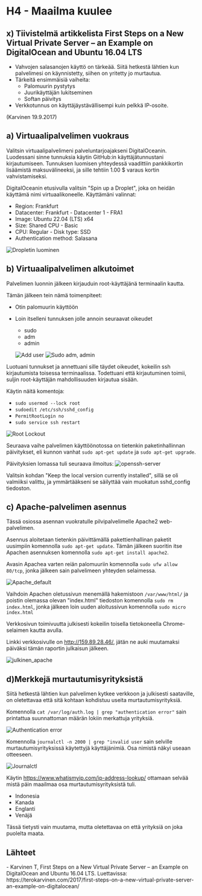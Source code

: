 <h1>H4 - Maailma kuulee</h1>

<h2>x) Tiivistelmä artikkelista First Steps on a New Virtual Private Server – an Example on DigitalOcean and Ubuntu 16.04 LTS </h2>

- Vahvojen salasanojen käyttö on tärkeää. Siitä hetkestä lähtien kun palvelimesi on käynnistetty, siihen on yritetty jo murtautua.
- Tärkeitä ensimmäisiä vaiheita:
  - Palomuurin pystytys
  - Juurikäyttäjän lukitseminen
  - Softan päivitys
 - Verkkotunnus on käyttäjäystävällisempi kuin pelkkä IP-osoite.

(Karvinen 19.9.2017)

<h2>a) Virtuaalipalvelimen vuokraus</h2>

Valitsin virtuaalipalvelimeni palveluntarjoajakseni DigitalOceanin. Luodessani sinne tunnuksia käytin GitHub:in käyttäjätunnustani kirjautumiseen. 
Tunnuksen luomisen yhteydessä vaadittiin pankkikortin lisäämistä maksuvälineeksi, ja sille tehtiin 1.00 $ varaus kortin vahvistamiseksi.

DigitalOceanin etusivulla valitsin "Spin up a Droplet", joka on heidän käyttämä nimi virtuaalikoneelle.
Käyttämäni valinnat:
- Region: Frankfurt
- Datacenter: Frankfurt - Datacenter 1 - FRA1
- Image: Ubuntu 22.04 (LTS) x64
- Size: Shared CPU - Basic
- CPU: Regular - Disk type: SSD
- Authentication method: Salasana

![Dropletin luominen](https://github.com/rakkitect/Linux-palvelimet/blob/main/images/droplet_luonti.png)

<h2>b) Virtuaalipalvelimen alkutoimet</h2>

Palvelimen luonnin jälkeen kirjauduin root-käyttäjänä terminaalin kautta.

Tämän jälkeen tein nämä toimenpiteet:
- Otin palomuurin käyttöön
- Loin itselleni tunnuksen jolle annoin seuraavat oikeudet
  - sudo
  - adm
  - admin
 
  ![Add user](https://github.com/rakkitect/Linux-palvelimet/blob/main/images/sudo_adduser.png)
  ![Sudo adm, admin](https://github.com/rakkitect/Linux-palvelimet/blob/main/images/sudo_adduser_sudo.png)

Luotuani tunnukset ja annettuani sille täydet oikeudet, kokeilin ssh kirjautumista toisessa terminaalissa. Todettuani että kirjautuminen toimii, suljin root-käyttäjän mahdollisuuden kirjautua sisään.

Käytin näitä komentoja:
- `sudo usermod --lock root`
- `sudoedit /etc/ssh/sshd_config`
- `PermitRootLogin no`
- `sudo service ssh restart`

![Root Lockout](https://github.com/rakkitect/Linux-palvelimet/blob/main/images/root_lockout.png)

Seuraava vaihe palvelimen käyttöönotossa on tietenkin paketinhallinnan päivitykset, eli kunnon vanhat `sudo apt-get update` ja `sudo apt-get upgrade`.

Päivityksien lomassa tuli seuraava ilmoitus:
![openssh-server](https://github.com/rakkitect/Linux-palvelimet/blob/main/images/openssh-server.png)

Valitsin kohdan "Keep the local version currently installed", sillä se oli valmiiksi valittu, ja ymmärtääkseni se säilyttää vain muokatun sshd_config tiedoston.

<h2>c) Apache-palvelimen asennus</h2>

Tässä osiossa asennan vuokratulle pilvipalvelimelle Apache2 web-palvelimen.

Asennus aloitetaan tietenkin päivittämällä pakettienhallinan paketit uusimpiin komennolla `sudo apt-get update`. Tämän jälkeen suoritin itse Apachen asennuksen komennolla `sudo apt-get install apache2`.

Avasin Apachea varten reiän palomuuriin komennolla `sudo ufw allow 80/tcp`, jonka jälkeen sain palvelimeen yhteyden selaimessa.

![Apache_default](https://github.com/rakkitect/Linux-palvelimet/blob/main/images/apache2_default.png)

Vaihdoin Apachen oletussivun menemällä hakemistoon `/var/www/html/` ja poistin olemassa olevan "index.html" tiedoston komennolla `sudo rm index.html`, jonka jälkeen loin uuden aloitussivun komennolla `sudo micro index.html`

Verkkosivun toimivuutta julkisesti kokeilin toisella tietokoneella Chrome-selaimen kautta avulla.

Linkki verkkosivulle on http://159.89.28.46/, jätän ne auki muutamaksi päiväksi tämän raportin julkaisun jälkeen.

![julkinen_apache](https://github.com/rakkitect/Linux-palvelimet/blob/main/images/julkinen_apache.png)

<h2>d)Merkkejä murtautumisyrityksistä</h2>

Siitä hetkestä lähtien kun palvelimen kytkee verkkoon ja julkisesti saataville, on oletettavaa että sitä kohtaan kohdistuu useita murtautumisyrityksiä.

Komennolla `cat /var/log/auth.log | grep "authentication error"` sain printattua suunnattoman määrän lokiin merkattuja yrityksiä.

![Authentication error](https://github.com/rakkitect/Linux-palvelimet/blob/main/images/auth_log.png)

Komennolla `journalctl -n 2000 | grep "invalid user` sain selville murtautumisyrityksissä käytettyjä käyttäjänimiä. Osa nimistä näkyi useaan otteeseen.

![Journalctl](https://github.com/rakkitect/Linux-palvelimet/blob/main/images/journalctl.png)

Käytin https://www.whatismyip.com/ip-address-lookup/ ottamaan selvää mistä päin maailmaa osa murtautumisyrityksistä tuli.
- Indonesia
- Kanada
- Englanti
- Venäjä

Tässä tietysti vain muutama, mutta oletettavaa on että yrityksiä on joka puolelta maata.

<h2>Lähteet</h2>
- Karvinen T, First Steps on a New Virtual Private Server – an Example on DigitalOcean and Ubuntu 16.04 LTS. Luettavissa:  https://terokarvinen.com/2017/first-steps-on-a-new-virtual-private-server-an-example-on-digitalocean/
